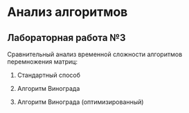# Анализ алгоритмов
## Лабораторная работа №3

Сравнительный анализ временной сложности алгоритмов перемножения матриц:

1. Стандартный способ

2. Алгоритм Винограда

3. Алгоритм Винограда (оптимизированный)
